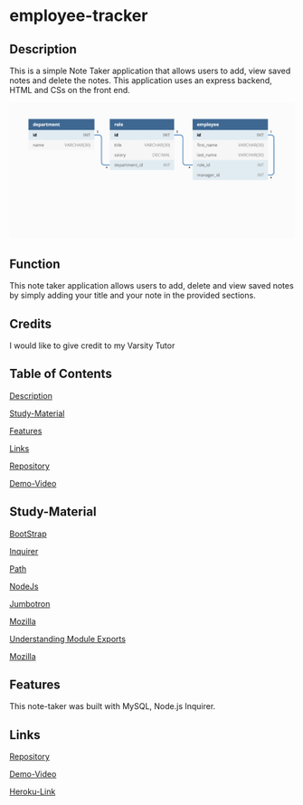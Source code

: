 # employee-tracker

## Description
This is a simple Note Taker application that allows users to add, view saved notes and delete the notes. This application uses an express backend, HTML and CSs on the front end.

![](assets/12-sql-homework-demo-01.png)

## Function

This note taker application allows users to add, delete and view saved notes by simply adding your title and your note in the provided sections.

## Credits

I would like to give credit to my Varsity Tutor 

## Table of Contents

[Description](#description)

[Study-Material](#Study-Material)

[Features](#features)

[Links](#links)

[Repository](https://github.com/jmoniz155/employee-tracker)

[Demo-Video]()


## Study-Material

[BootStrap](https://getbootstrap.com/)

[Inquirer](https://www.npmjs.com/package/inquirer)

[Path](https://www.npmjs.com/package/path)

[NodeJs](https://nodejs.org/api/fs.html)

[Jumbotron](https://getbootstrap.com/docs/4.0/components/jumbotron/)

[Mozilla](https://developer.mozilla.org/en-US/docs/Web/JavaScript/Reference/Operators/await)

[Understanding Module Exports](https://www.sitepoint.com/understanding-module-exports-exports-node-js/)

[Mozilla](https://developer.mozilla.org/en-US/docs/Web/JavaScript/Reference/Statements/while)

## Features
This note-taker was built with MySQL, Node.js Inquirer.

## Links

[Repository](https://github.com/jmoniz155/employee-tracker)

[Demo-Video]()

[Heroku-Link]()



